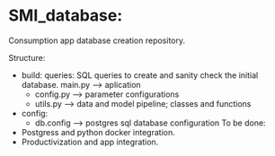 # SMI_database:

Consumption app database creation repository.

Structure:
  - build:
    queries: SQL queries to create and sanity check the initial database.
    main.py --> aplication
      - config.py --> parameter configurations
      - utils.py --> data and model pipeline; classes and functions
  - config:
    - db.config --> postgres sql database configuration
To be done:
  - Postgress and python docker integration.
  - Productivization and app integration.

